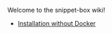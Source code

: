 Welcome to the snippet-box wiki!

- [Installation without Docker](https://github.com/pawelmalak/snippet-box/wiki/Installation-without-Docker)